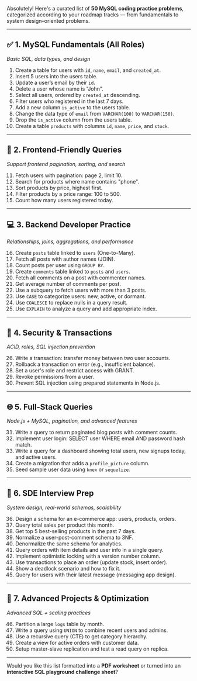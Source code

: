 Absolutely! Here's a curated list of **50 MySQL coding practice problems**, categorized according to your roadmap tracks — from fundamentals to system design–oriented problems.

---

## ✅ **1. MySQL Fundamentals (All Roles)**

*Basic SQL, data types, and design*

1. Create a table for users with `id`, `name`, `email`, and `created_at`.
2. Insert 5 users into the users table.
3. Update a user’s email by their `id`.
4. Delete a user whose name is "John".
5. Select all users, ordered by `created_at` descending.
6. Filter users who registered in the last 7 days.
7. Add a new column `is_active` to the users table.
8. Change the data type of `email` from `VARCHAR(100)` to `VARCHAR(150)`.
9. Drop the `is_active` column from the users table.
10. Create a table `products` with columns `id`, `name`, `price`, and `stock`.

---

## 🎯 **2. Frontend-Friendly Queries**

*Support frontend pagination, sorting, and search*

11. Fetch users with pagination: page 2, limit 10.
12. Search for products where name contains "phone".
13. Sort products by price, highest first.
14. Filter products by a price range: 100 to 500.
15. Count how many users registered today.

---

## 💻 **3. Backend Developer Practice**

*Relationships, joins, aggregations, and performance*

16. Create `posts` table linked to `users` (One-to-Many).
17. Fetch all posts with author names (JOIN).
18. Count posts per user using `GROUP BY`.
19. Create `comments` table linked to `posts` and `users`.
20. Fetch all comments on a post with commenter names.
21. Get average number of comments per post.
22. Use a subquery to fetch users with more than 3 posts.
23. Use `CASE` to categorize users: new, active, or dormant.
24. Use `COALESCE` to replace nulls in a query result.
25. Use `EXPLAIN` to analyze a query and add appropriate index.

---

## 🔐 **4. Security & Transactions**

*ACID, roles, SQL injection prevention*

26. Write a transaction: transfer money between two user accounts.
27. Rollback a transaction on error (e.g., insufficient balance).
28. Set a user's role and restrict access with GRANT.
29. Revoke permissions from a user.
30. Prevent SQL injection using prepared statements in Node.js.

---

## 🌐 **5. Full-Stack Queries**

*Node.js + MySQL, pagination, and advanced features*

31. Write a query to return paginated blog posts with comment counts.
32. Implement user login: SELECT user WHERE email AND password hash match.
33. Write a query for a dashboard showing total users, new signups today, and active users.
34. Create a migration that adds a `profile_picture` column.
35. Seed sample user data using `knex` or `sequelize`.

---

## 🧠 **6. SDE Interview Prep**

*System design, real-world schemas, scalability*

36. Design a schema for an e-commerce app: users, products, orders.
37. Query total sales per product this month.
38. Get top 5 best-selling products in the past 7 days.
39. Normalize a user-post-comment schema to 3NF.
40. Denormalize the same schema for analytics.
41. Query orders with item details and user info in a single query.
42. Implement optimistic locking with a version number column.
43. Use transactions to place an order (update stock, insert order).
44. Show a deadlock scenario and how to fix it.
45. Query for users with their latest message (messaging app design).

---

## 🚀 **7. Advanced Projects & Optimization**

*Advanced SQL + scaling practices*

46. Partition a large `logs` table by month.
47. Write a query using `UNION` to combine recent users and admins.
48. Use a recursive query (CTE) to get category hierarchy.
49. Create a view for active orders with customer data.
50. Setup master-slave replication and test a read query on replica.

---

Would you like this list formatted into a **PDF worksheet** or turned into an **interactive SQL playground challenge sheet**?
